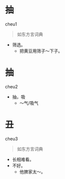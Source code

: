 # 抽
cheu1
> 如东方言词典
- 筛选。
  - 把黄豆用筛子～下子。

# 抽
cheu2
- 抽，吸
  - ～气/吸气

# 丑
cheu3
> 如东方言词典
- 长相难看。
- 不好。
  - 他脾家太～。
